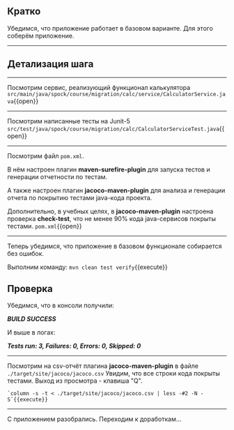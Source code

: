 ## Кратко
Убедимся, что приложение работает в базовом варианте. Для этого соберём приложение.
____
## Детализация шага
____
Посмотрим сервис, реализующий функционал калькулятора
    `src/main/java/spock/course/migration/calc/service/CalculatorService.java`{{open}}
____
Посмотрим написанные тесты на Junit-5
    `src/test/java/spock/course/migration/calc/CalculatorServiceTest.java`{{open}}
____
Посмотрим файл `pom.xml`.

В нём настроен плагин **maven-surefire-plugin** для запуска тестов и генерации отчетности по тестам.

А также настроен плагин **jacoco-maven-plugin** для анализа и генерации отчета по покрытию тестами java-кода проекта.

Дополнительно, в учебных целях, в **jacoco-maven-plugin** настроена проверка **check-test**, что не менее 90% кода java-сервисов покрыты тестами. 
    `pom.xml`{{open}}
____
Теперь убедимся, что приложение в базовом функционале собирается без ошибок.

Выполним команду:
`mvn clean test verify`{{execute}}

## Проверка

Убедимся, что в консоли получили:

**_BUILD SUCCESS_**

И выше в логах:

**_Tests run: 3, Failures: 0, Errors: 0, Skipped: 0_**
____
Посмотрим на csv-отчёт плагина **jacoco-maven-plugin** в файле `./target/site/jacoco/jacoco.csv`
Увидим, что все строки кода покрыты тестами. Выход из просмотра - клавиша "Q".

    `column -s -t < ./target/site/jacoco/jacoco.csv | less -#2 -N -S`{{execute}}
____
С приложением разобрались. Переходим к доработкам...
